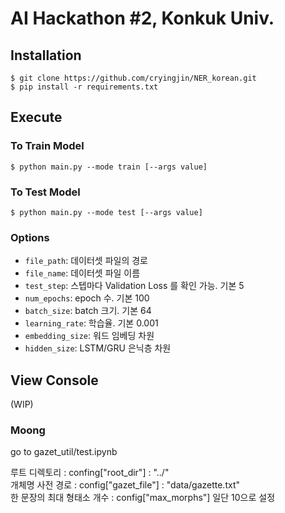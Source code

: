 # AI Hackathon #2, Konkuk Univ.

## Installation

```shell script
$ git clone https://github.com/cryingjin/NER_korean.git
$ pip install -r requirements.txt
```

## Execute

### To Train Model
```shell script
$ python main.py --mode train [--args value]
```

### To Test Model
```shell script
$ python main.py --mode test [--args value]
```

### Options

- `file_path`: 데이터셋 파일의 경로
- `file_name`: 데이터셋 파일 이름
- `test_step`: 스텝마다 Validation Loss 를 확인 가능. 기본 5
- `num_epochs`: epoch 수. 기본 100
- `batch_size`: batch 크기. 기본 64
- `learning_rate`: 학습율. 기본 0.001
- `embedding_size`: 워드 임베딩 차원
- `hidden_size`: LSTM/GRU 은닉층 차원

## View Console
(WIP)



### Moong

go to gazet_util/test.ipynb

루트 디렉토리 : confing["root_dir"] : "../"  
개체명 사전 경로 : config["gazet_file"] : "data/gazette.txt"  
한 문장의 최대 형태소 개수 : config["max_morphs"] 일단 10으로 설정  
